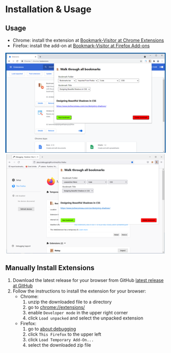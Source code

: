 # Installation & Usage

## Usage

- Chrome: install the extension at [Bookmark-Visitor at Chrome Extensions](https://chrome.google.com/webstore/detail/bookmark-visitor/jhbibokejcdmofiiiakbobcpeefjeoeb)
- Firefox: install the add-on at [Bookmark-Visitor at Firefox Add-ons](https://addons.mozilla.org/en-US/firefox/addon/bookmark-visitor/)

![Screenshot of the English Version of the Chrome Extension](./images/screenshot_chrome_en.png)
![Screenshot of the English Version of the Firefox Add-on](./images/screenshot_firefox_en.png)

## Manually Install Extensions

1. Download the latest release for your browser from GitHub [latest release at GitHub](https://github.com/Release-Candidate/Bookmark-Visitor/releases/latest)
2. Follow the instructions to install the extension for your browser:
    - Chrome:
        1. unzip the downloaded file to a directory
        2. go to [chrome://extensions/](chrome://extensions/)
        3. enable `Developer mode` in the upper right corner
        4. click `Load unpacked` and select the unpacked extension
    - Firefox:
        1. go to [about:debugging](about:debugging)
        2. click `This Firefox` to the upper left
        3. click `Load Temporary Add-On...`
        4. select the downloaded zip file
